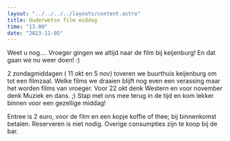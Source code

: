 ```yaml
---
layout: "../../../../layouts/content.astro"
title: Ouderwetse film middag
time: "13.00"
date: "2023-11-05"
---
```


Weet u nog....
Vroeger gingen we altijd naar de film bij keijenburg!
En dat gaan we nu weer doen! :)

2 zondagmiddagen  ( 11 okt en 5 nov) toveren we buurthuis keijenburg om tot een filmzaal.
Welke films we draaien blijft nog even een verassing maar het worden films van vroeger.
Voor 22 okt denk Western en voor november denk Muziek en dans. ;) 
Stap met ons mee terug in de tijd en kom lekker binnen voor een gezellige middag!

Entree is 2 euro, voor de film en een kopje koffie of thee; bij binnenkomst betalen. Reserveren is niet nodig.
Overige consumpties zijn te koop bij de bar.
